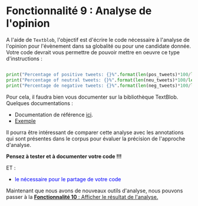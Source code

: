 # Fonctionnalité 9 : Analyse de l'opinion


A l'aide de `Textblob`, l'objectif est d'écrire le code nécessaire à l'analyse de l'opinion pour l'évènement dans sa globalité ou pour une candidate donnée. Votre code devrait vous permettre de pouvoir mettre en oeuvre ce type d'instructions :

```PYTHON

print("Percentage of positive tweets: {}%".format(len(pos_tweets)*100/len(data['tweet_textual_content'])))
print("Percentage of neutral tweets: {}%".format(len(neu_tweets)*100/len(data['tweet_textual_content'])))
print("Percentage de negative tweets: {}%".format(len(neg_tweets)*100/len(data['tweet_textual_content'])))
```

Pour cela, il faudra bien vous documenter sur la bibliothèque TextBlob. Quelques documentations :

 +  Documentation de référence [ici](https://textblob.readthedocs.io/en/dev/quickstart.html#sentiment-analysis).
 + [Exemple](https://medium.com/@rahulvaish/textblob-and-sentiment-analysis-python-a687e9fabe96)


Il pourra être intéressant de comparer cette analyse avec les annotations qui sont présentes dans le corpus pour évaluer la précision de l'approche d'analyse.

**Pensez à tester et à documenter votre code !!!**

ET :

+ <span style='color:blue'>le nécessaire pour le partage de votre code </span> 



Maintenant que nous avons de nouveaux outils d'analyse, nous pouvons passer à la  [**Fonctionnalité 10** : Afficher le résultat de l'analyse.](./S5_displayresult.md)
